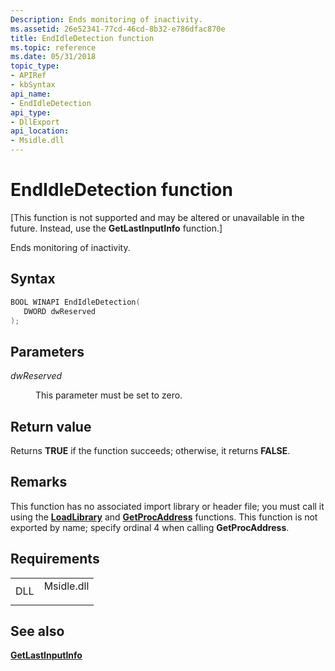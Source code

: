 ```yaml
---
Description: Ends monitoring of inactivity.
ms.assetid: 26e52341-77cd-46cd-8b32-e786dfac870e
title: EndIdleDetection function
ms.topic: reference
ms.date: 05/31/2018
topic_type: 
- APIRef
- kbSyntax
api_name: 
- EndIdleDetection
api_type: 
- DllExport
api_location: 
- Msidle.dll
---
```


# EndIdleDetection function

\[This function is not supported and may be altered or unavailable in the future. Instead, use the **GetLastInputInfo** function.\]

Ends monitoring of inactivity.

## Syntax


```C++
BOOL WINAPI EndIdleDetection(
   DWORD dwReserved
);
```



## Parameters

<dl> <dt>

*dwReserved* 
</dt> <dd>

This parameter must be set to zero.

</dd> </dl>

## Return value

Returns **TRUE** if the function succeeds; otherwise, it returns **FALSE**.

## Remarks

This function has no associated import library or header file; you must call it using the [**LoadLibrary**](https://msdn.microsoft.com/library/ms684175(v=VS.85).aspx) and [**GetProcAddress**](https://msdn.microsoft.com/library/ms683212(v=VS.85).aspx) functions. This function is not exported by name; specify ordinal 4 when calling **GetProcAddress**.

## Requirements



|                |                                                                                       |
|----------------|---------------------------------------------------------------------------------------|
| DLL<br/> | <dl> <dt>Msidle.dll</dt> </dl> |



## See also

<dl> <dt>

[**GetLastInputInfo**](https://msdn.microsoft.com/library/ms646302(v=VS.85).aspx)
</dt> </dl>

 

 




